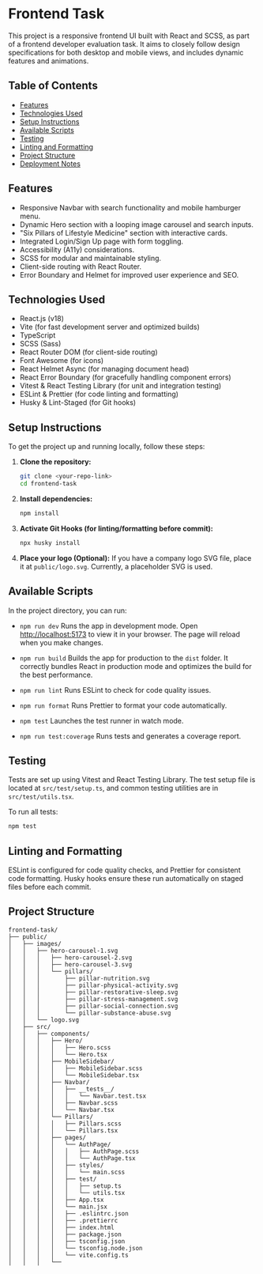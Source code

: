# Frontend Task

This project is a responsive frontend UI built with React and SCSS, as part of a frontend developer evaluation task. It aims to closely follow design specifications for both desktop and mobile views, and includes dynamic features and animations.

## Table of Contents

- [Features](#features)
- [Technologies Used](#technologies-used)
- [Setup Instructions](#setup-instructions)
- [Available Scripts](#available-scripts)
- [Testing](#testing)
- [Linting and Formatting](#linting-and-formatting)
- [Project Structure](#project-structure)
- [Deployment Notes](#deployment-notes)

## Features

- Responsive Navbar with search functionality and mobile hamburger menu.
- Dynamic Hero section with a looping image carousel and search inputs.
- "Six Pillars of Lifestyle Medicine" section with interactive cards.
- Integrated Login/Sign Up page with form toggling.
- Accessibility (A11y) considerations.
- SCSS for modular and maintainable styling.
- Client-side routing with React Router.
- Error Boundary and Helmet for improved user experience and SEO.

## Technologies Used

- React.js (v18)
- Vite (for fast development server and optimized builds)
- TypeScript
- SCSS (Sass)
- React Router DOM (for client-side routing)
- Font Awesome (for icons)
- React Helmet Async (for managing document head)
- React Error Boundary (for gracefully handling component errors)
- Vitest & React Testing Library (for unit and integration testing)
- ESLint & Prettier (for code linting and formatting)
- Husky & Lint-Staged (for Git hooks)

## Setup Instructions

To get the project up and running locally, follow these steps:

1.  **Clone the repository:**
    ```bash
    git clone <your-repo-link>
    cd frontend-task
    ```

2.  **Install dependencies:**
    ```bash
    npm install
    ```

3.  **Activate Git Hooks (for linting/formatting before commit):**
    ```bash
    npx husky install
    ```

4.  **Place your logo (Optional):**
    If you have a company logo SVG file, place it at `public/logo.svg`. Currently, a placeholder SVG is used.

## Available Scripts

In the project directory, you can run:

-   `npm run dev`
    Runs the app in development mode.
    Open [http://localhost:5173](http://localhost:5173) to view it in your browser.
    The page will reload when you make changes.

-   `npm run build`
    Builds the app for production to the `dist` folder.
    It correctly bundles React in production mode and optimizes the build for the best performance.

-   `npm run lint`
    Runs ESLint to check for code quality issues.

-   `npm run format`
    Runs Prettier to format your code automatically.

-   `npm test`
    Launches the test runner in watch mode.

-   `npm run test:coverage`
    Runs tests and generates a coverage report.

## Testing

Tests are set up using Vitest and React Testing Library. The test setup file is located at `src/test/setup.ts`, and common testing utilities are in `src/test/utils.tsx`.

To run all tests:
```bash
npm test
```

## Linting and Formatting

ESLint is configured for code quality checks, and Prettier for consistent code formatting. Husky hooks ensure these run automatically on staged files before each commit.

## Project Structure

```
frontend-task/
├── public/
│   ├── images/
│   │   ├── hero-carousel-1.svg
│   │   │   ├── hero-carousel-2.svg
│   │   │   ├── hero-carousel-3.svg
│   │   │   └── pillars/
│   │   │       ├── pillar-nutrition.svg
│   │   │       ├── pillar-physical-activity.svg
│   │   │       ├── pillar-restorative-sleep.svg
│   │   │       ├── pillar-stress-management.svg
│   │   │       ├── pillar-social-connection.svg
│   │   │       └── pillar-substance-abuse.svg
│   │   └── logo.svg
│   ├── src/
│   │   ├── components/
│   │   │   ├── Hero/
│   │   │   │   ├── Hero.scss
│   │   │   │   └── Hero.tsx
│   │   │   ├── MobileSidebar/
│   │   │   │   ├── MobileSidebar.scss
│   │   │   │   └── MobileSidebar.tsx
│   │   │   ├── Navbar/
│   │   │   │   ├── __tests__/
│   │   │   │   │   └── Navbar.test.tsx
│   │   │   │   ├── Navbar.scss
│   │   │   │   └── Navbar.tsx
│   │   │   └── Pillars/
│   │   │   │   ├── Pillars.scss
│   │   │   │   └── Pillars.tsx
│   │   │   ├── pages/
│   │   │   │   └── AuthPage/
│   │   │   │   │   ├── AuthPage.scss
│   │   │   │   │   └── AuthPage.tsx
│   │   │   │   ├── styles/
│   │   │   │   │   └── main.scss
│   │   │   │   ├── test/
│   │   │   │   │   ├── setup.ts
│   │   │   │   │   └── utils.tsx
│   │   │   │   ├── App.tsx
│   │   │   │   └── main.jsx
│   │   │   │   ├── .eslintrc.json
│   │   │   │   ├── .prettierrc
│   │   │   │   ├── index.html
│   │   │   │   ├── package.json
│   │   │   │   ├── tsconfig.json
│   │   │   │   └── tsconfig.node.json
│   │   │   │   └── vite.config.ts
│   │   │   └──
```


